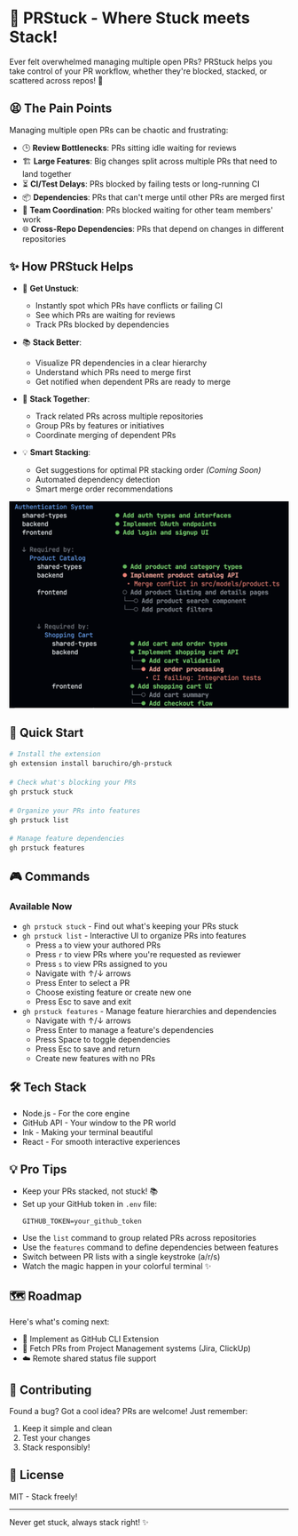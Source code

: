 # 🔄 PRStuck - Where Stuck meets Stack!

Ever felt overwhelmed managing multiple open PRs? PRStuck helps you take control of your PR workflow, whether they're blocked, stacked, or scattered across repos! 🎯

## 😫 The Pain Points

Managing multiple open PRs can be chaotic and frustrating:

- 🕒 **Review Bottlenecks**: PRs sitting idle waiting for reviews
- 🏗️ **Large Features**: Big changes split across multiple PRs that need to land together
- ⏳ **CI/Test Delays**: PRs blocked by failing tests or long-running CI
- 📦 **Dependencies**: PRs that can't merge until other PRs are merged first
- 👥 **Team Coordination**: PRs blocked waiting for other team members' work
- 🌐 **Cross-Repo Dependencies**: PRs that depend on changes in different repositories

## ✨ How PRStuck Helps

- 🚨 **Get Unstuck**: 
  - Instantly spot which PRs have conflicts or failing CI
  - See which PRs are waiting for reviews
  - Track PRs blocked by dependencies
  
- 📚 **Stack Better**: 
  - Visualize PR dependencies in a clear hierarchy
  - Understand which PRs need to merge first
  - Get notified when dependent PRs are ready to merge

- 🔗 **Stack Together**: 
  - Track related PRs across multiple repositories
  - Group PRs by features or initiatives
  - Coordinate merging of dependent PRs

- 💡 **Smart Stacking**: 
  - Get suggestions for optimal PR stacking order _(Coming Soon)_
  - Automated dependency detection
  - Smart merge order recommendations

![PRStuck Demo](./docs/screenshot.png)

## 🚀 Quick Start

```bash
# Install the extension
gh extension install baruchiro/gh-prstuck

# Check what's blocking your PRs
gh prstuck stuck

# Organize your PRs into features
gh prstuck list

# Manage feature dependencies
gh prstuck features
```

## 🎮 Commands

### Available Now

- `gh prstuck stuck` - Find out what's keeping your PRs stuck
- `gh prstuck list` - Interactive UI to organize PRs into features
  - Press `a` to view your authored PRs
  - Press `r` to view PRs where you're requested as reviewer
  - Press `s` to view PRs assigned to you
  - Navigate with ↑/↓ arrows
  - Press Enter to select a PR
  - Choose existing feature or create new one
  - Press Esc to save and exit
- `gh prstuck features` - Manage feature hierarchies and dependencies
  - Navigate with ↑/↓ arrows
  - Press Enter to manage a feature's dependencies
  - Press Space to toggle dependencies
  - Press Esc to save and return
  - Create new features with no PRs

## 🛠 Tech Stack

- Node.js - For the core engine
- GitHub API - Your window to the PR world
- Ink - Making your terminal beautiful
- React - For smooth interactive experiences

## 💡 Pro Tips

- Keep your PRs stacked, not stuck! 📚
- Set up your GitHub token in `.env` file:
  ```
  GITHUB_TOKEN=your_github_token
  ```
- Use the `list` command to group related PRs across repositories
- Use the `features` command to define dependencies between features
- Switch between PR lists with a single keystroke (a/r/s)
- Watch the magic happen in your colorful terminal ✨

## 🗺️ Roadmap

Here's what's coming next:

- 🔄 Implement as GitHub CLI Extension
- 🔗 Fetch PRs from Project Management systems (Jira, ClickUp)
- ☁️ Remote shared status file support

## 🤝 Contributing

Found a bug? Got a cool idea? PRs are welcome! Just remember:

1. Keep it simple and clean
2. Test your changes
3. Stack responsibly!

## 📝 License

MIT - Stack freely!

---

Never get stuck, always stack right! ✨

